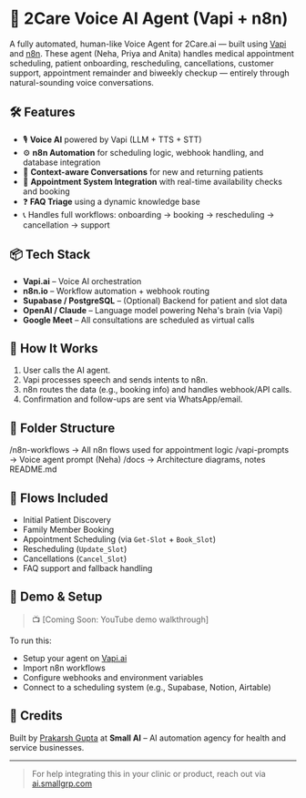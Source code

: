 # 🧠 2Care Voice AI Agent (Vapi + n8n)

A fully automated, human-like Voice Agent for 2Care.ai — built using [Vapi](https://www.vapi.ai/) and [n8n](https://n8n.io/). These agent (Neha, Priya and Anita) handles medical appointment scheduling, patient onboarding, rescheduling, cancellations, customer support, appointment remainder and biweekly checkup — entirely through natural-sounding voice conversations.

## 🛠️ Features

- 🎙️ **Voice AI** powered by Vapi (LLM + TTS + STT)
- ⚙️ **n8n Automation** for scheduling logic, webhook handling, and database integration
- 🤖 **Context-aware Conversations** for new and returning patients
- 📆 **Appointment System Integration** with real-time availability checks and booking
- ❓ **FAQ Triage** using a dynamic knowledge base
- 📞 Handles full workflows: onboarding → booking → rescheduling → cancellation → support

## 📦 Tech Stack

- **Vapi.ai** – Voice AI orchestration
- **n8n.io** – Workflow automation + webhook routing
- **Supabase / PostgreSQL** – (Optional) Backend for patient and slot data
- **OpenAI / Claude** – Language model powering Neha's brain (via Vapi)
- **Google Meet** – All consultations are scheduled as virtual calls

## 🚀 How It Works

1. User calls the AI agent.
2. Vapi processes speech and sends intents to n8n.
3. n8n routes the data (e.g., booking info) and handles webhook/API calls.
4. Confirmation and follow-ups are sent via WhatsApp/email.

## 🧰 Folder Structure
/n8n-workflows → All n8n flows used for appointment logic
/vapi-prompts → Voice agent prompt (Neha)
/docs → Architecture diagrams, notes
README.md


## 🔄 Flows Included

- Initial Patient Discovery
- Family Member Booking
- Appointment Scheduling (via `Get-Slot` + `Book_Slot`)
- Rescheduling (`Update_Slot`)
- Cancellations (`Cancel_Slot`)
- FAQ support and fallback handling

## 🧪 Demo & Setup

> 📺 [Coming Soon: YouTube demo walkthrough]

To run this:
- Setup your agent on [Vapi.ai](https://vapi.ai/)
- Import n8n workflows
- Configure webhooks and environment variables
- Connect to a scheduling system (e.g., Supabase, Notion, Airtable)

## 🤝 Credits

Built by [Prakarsh Gupta](https://www.linkedin.com/in/prakarsh-gupta-ai) at **Small AI** – AI automation agency for health and service businesses.

---

> For help integrating this in your clinic or product, reach out via [ai.smallgrp.com](https://ai.smallgrp.com)
